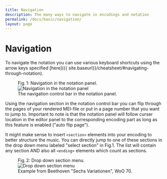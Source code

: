 ```yaml
---
title: Navigation
description: The many ways to navigate in encodings and notation
permalink: /docs/basic/navigation/
layout: page 
---
```

# Navigation

To navigate the notation you can use various keyboard shortcuts using the arrow keys specified [here]({{ site.baseurl}}/cheatsheet/#navigating-through-notation).

<figure class="halfwidth">
    <div class="figure-title">Fig.&thinsp;1: Navigation in the notation panel.</div>
        <img class="figure-img" src="{{ site.baseurl }}/assets/img/navigation/navigation_notation_panel.PNG" 
            alt="Navigation in the notation panel" />
    <figcaption class="figure-caption">The navigation control bar in the notation panel.</figcaption>
</figure>

Using the navigation section in the notation control bar you can flip through the pages of your rendered MEI-file or put in a page number that you want to jump to. Important to note is that the notation panel will follow curser location in the editor panel to the corresponding encoding part as long as this feature is enabled ("auto flip page").

It might make sense to insert `<section>` elements into your encoding to better structure the music. You can directly jump to one of these sections in the drop down menu labeled "select section" in Fig.1. The list will contain any section AND also all `<ending>` elements which count as sections.

<figure class="halfwidth">
    <div class="figure-title">Fig.&thinsp;2: Drop down section menu.</div>
        <img class="figure-img" src="{{ site.baseurl }}/assets/img/navigation/section-menu.PNG" 
            alt="Drop down section menu" />
    <figcaption class="figure-caption">Example from Beethoven "Sechs Variationen", WoO 70.</figcaption>
</figure>